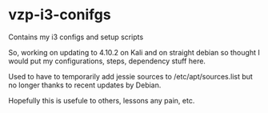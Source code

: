 # vzp-i3-conifgs
Contains my i3 configs and setup scripts

So, working on updating to 4.10.2 on Kali and on straight debian so thought I would put my 
configurations, steps, dependency stuff here.

Used to have to temporarily add jessie sources to /etc/apt/sources.list but no longer thanks to recent updates by Debian.

Hopefully this is usefule to others, lessons any pain, etc.

